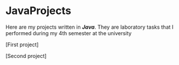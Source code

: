# JavaProjects
Here are my projects written in ***Java***. They are laboratory tasks that I performed during my 4th semester at the university

[First project]

[Second project]
